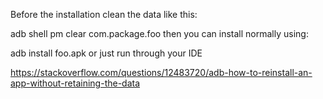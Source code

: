 Before the installation clean the data like this:

adb shell pm clear com.package.foo
then you can install normally using:

adb install foo.apk
or just run through your IDE

https://stackoverflow.com/questions/12483720/adb-how-to-reinstall-an-app-without-retaining-the-data